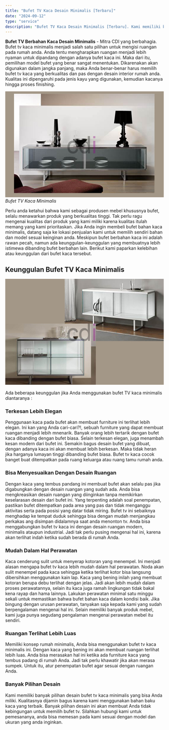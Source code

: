```yaml
---
title: "Bufet TV Kaca Desain Minimalis [Terbaru]"
date: "2024-09-12"
type: "service"
description: "Bufet TV Kaca Desain Minimalis [Terbaru]. Kami memiliki banyak pilihan desain bufet tv kaca minimalis yang bisa Anda miliki. Kualitasnya dijamin bagus karena..."
---
```


**Bufet TV Berbahan Kaca Desain Minimalis** - Mitra CDI yang berbahagia. Bufet tv kaca minimalis menjadi salah satu pilihan untuk mengisi ruangan pada rumah anda. Anda tentu mengharapkan ruangan menjadi lebih nyaman untuk dipandang dengan adanya bufet kaca ini. Maka dari itu, pemilihan model bufet yang benar sangat menentukan. Dikarenakan akan digunakan dalam jangka panjang, maka Anda benar-benar harus memilih bufet tv kaca yang berkualitas dan pas dengan desain interior rumah anda. Kualitas ini dipengaruhi pada jenis kayu yang digunakan, kemudian kacanya hingga proses finishing.

![Bufet TV Kaca Minimalis](/images/blog/buffet-kaca-minimalis.jpg)
*Bufet TV Kaca Minimalis*

Perlu anda ketahui bahwa kami sebagai produsen mebel khususnya bufet, selalu menawarkan produk yang berkualitas tinggi. Tak perlu ragu mengenai kualitas dari produk yang kami miliki karena kualitas itulah memang yang kami prioritaskan. Jika Anda ingin membeli bufet bahan kaca minimalis, datang saja ke lokasi penjualan kami untuk memilih sendiri bahan dan model sesuai keinginan anda. Meskipun bufet berbahan kaca ini adalah rawan pecah, namun ada keunggulan-keunggulan yang membuatnya lebih istimewa dibanding bufet berbahan lain. Berikut kami paparkan kelebihan atau keunggulan dari bufet kaca tersebut.

 ## Keunggulan Bufet TV Kaca Minimalis
    

![buffet-kaca](/images/blog/buffet-kaca.jpg)

Ada beberapa keunggulan jika Anda menggunakan bufet TV kaca minimalis diantaranya :

### Terkesan Lebih Elegan
    
Penggunaan kaca pada bufet akan membuat furniture ini terlihat lebih elegan. Ini kan yang Anda cari-cari?!, sebuah furniture yang dapat membuat ruangan menjadi lebih mnenarik. Banyak orang lebih tertarik dengan bufet kaca dibanding dengan bufet biasa. Selain terkesan elegan, juga menambah kesan modern dari bufet ini. Semakin bagus desain bufet yang dibuat, dengan adanya kaca ini akan membuat lebih berkesan. Maka tidak heran jika harganya lumayan tinggi dibanding bufet biasa. Bufet tv kaca cocok banget buat ditempatkan pada ruang keluarga atau ruang tamu rumah anda.

### Bisa Menyesuaikan Dengan Desain Ruangan
    
Dengan kaca yang tembus pandang ini membuat bufet akan selalu pas jika digabungkan dengan desain ruangan yang sudah ada. Anda bisa mengkreasikan desain ruangan yang diinginkan tanpa memikirkan keselarasan desain dari bufet ini. Yang terpenting adalah soal penempatan, pastikan bufet ditempatkan pada area yang pas dan tidak menganggu aktivitas serta pada posisi yang datar tidak miring. Bufet tv ini sebaiknya menghadap ke tempat duduk sehingga bisa dengan mudah menjangkau perkakas ang disimpan didalamnya saat anda menonton tv. Anda bisa menggabungkan bufet tv kaca ini dengan desain ruangan modern, minimalis ataupun industrial. Jadi tak perlu pusing mengenai hal ini, karena akan terlihat indah ketika sudah berada di rumah Anda.

### Mudah Dalam Hal Perawatan
    
Kaca cenderung sulit untuk menyerap kotoran yang menempel. Ini menjadi alasan mengapa bufet tv kaca lebih mudah dalam hal perawatan. Noda akan sulit menempel pada kaca sehingga ketika terlihat kotor bisa langsung dibersihkan menggunakan kain lap. Kaca yang bening inilah yang membuat kotoran berupa debu terlihat dengan jelas. Jadi akan lebih mudah dalam proses perawatannya, selain itu kaca juga ramah lingkungan tidak bakal kena rayap dan hama lainnya. Lakukan perawatan minimal satu minggu sekali untuk memastikan bahwa bufet bahan kaca dalam kondisi baik. Jika bingung dengan urusan perawatan, tanyakan saja kepada kami yang sudah berpengalaman mengenai hal ini. Selain memiliki banyak produk mebel, kami juga punya segudang pengalaman mengenai perawatan mebel itu sendiri.

### Ruangan Terlihat Lebih Luas
    
Memiliki konsep rumah minimalis, Anda bisa menggunakan bufet tv kaca minimalis ini. Dengan kaca yang bening ini akan membuat ruangan terlihat lebih luas. Anda bisa merasakan hal ini ketika ada furniture kaca yang tembus padang di rumah Anda. Jadi tak perlu khawatir jika akan merasa sumpek. Untuk itu, atur penempatan bufet agar sesuai dengan ruangan Anda.

### Banyak Pilihan Desain
    
Kami memiliki banyak pilihan desain bufet tv kaca minimalis yang bisa Anda miliki. Kualitasnya dijamin bagus karena kami menggunakan bahan baku kaca yang terbaik. Banyak pilihan desain ini akan membuat Anda tidak kebingungan untuk memilih bufet tv. Silahkan hubungi kami untuk pemesananya, anda bisa memesan pada kami sesuai dengan model dan ukuran yang anda inginkan.
